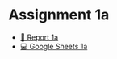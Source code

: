 # Assignment 1a
* [📖 Report 1a](https://docs.google.com/document/d/1gCIiatSB507Y37mxAa2rAuzv0deFsC-m59mkgTzoOvY/edit?usp=sharing)
* [💻 Google Sheets 1a](https://docs.google.com/spreadsheets/d/1Clo7R6G0apy2oTMzZPkGOkLG18fc3qq2DVW5tK8G2CU/edit?usp=sharing)
